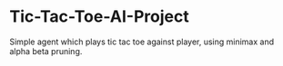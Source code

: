 # Tic-Tac-Toe-AI-Project
Simple agent which plays tic tac toe against player, using minimax and alpha beta pruning.

